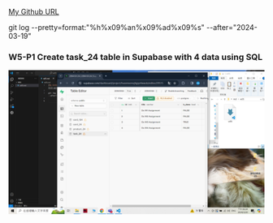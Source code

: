 [My Github URL](https://github.com/209410124/1122-wp2-2N-24.git)

git log --pretty=format:"%h%x09%an%x09%ad%x09%s" --after="2024-03-19"

### W5-P1 Create task_24 table in Supabase with 4 data using SQL
 
![](w5-p1.png)